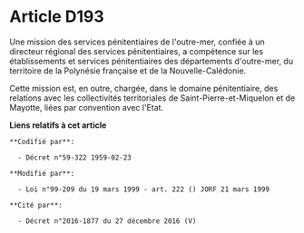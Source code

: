 # Article D193

Une mission des services pénitentiaires de l'outre-mer, confiée à un directeur régional des services pénitentiaires, a
compétence sur les établissements et services pénitentiaires des départements d'outre-mer, du territoire de la Polynésie
française et de la Nouvelle-Calédonie.

Cette mission est, en outre, chargée, dans le domaine pénitentiaire, des relations avec les collectivités territoriales de
Saint-Pierre-et-Miquelon et de Mayotte, liées par convention avec l'Etat.

**Liens relatifs à cet article**

	**Codifié par**:

	  - Décret n°59-322 1959-02-23

	**Modifié par**:

	  - Loi n°99-209 du 19 mars 1999 - art. 222 () JORF 21 mars 1999

	**Cité par**:

	  - Décret n°2016-1877 du 27 décembre 2016 (V)
